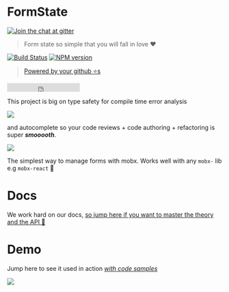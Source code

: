 # FormState

[![Join the chat at  gitter][gitter-image]][gitter-url]

> Form state so simple that you will fall in love ❤️

[![Build Status][travis-image]][travis-url]
[![NPM version][npm-image]][npm-url]

> [Powered by your github ⭐s](https://github.com/formstate/formstate/stargazers)

<iframe src="https://ghbtns.com/github-btn.html?user=formstate&repo=formstate&type=star&count=true" frameborder="0" scrolling="0" width="170px" height="20px"></iframe>

This project is big on type safety for compile time error analysis

![](https://raw.githubusercontent.com/formstate/formstate/master/demo/images/typeSafety.png)

and autocomplete so your code reviews + code authoring + refactoring is super __*smooooth*__.

![](https://raw.githubusercontent.com/formstate/formstate/master/demo/images/autocomplete.gif)

The simplest way to manage forms with mobx. Works well with any `mobx-` lib e.g `mobx-react` 🌹

# Docs

We work hard on our docs, [so jump here if you want to master the theory and the API 🌹](https://formstate.github.io/)

# Demo

Jump here to see it used in action [*with code samples*](https://formstate.github.io/demos)

[![](https://raw.githubusercontent.com/formstate/formstate/master/demo/logo/logo.png)](https://formstate.github.io/)

[gitter-image]:https://badges.gitter.im/Join%20Chat.svg
[gitter-url]:https://gitter.im/formstate/general
[travis-image]:https://travis-ci.org/formstate/formstate.svg?branch=master
[travis-url]:https://travis-ci.org/formstate/formstate
[npm-image]:https://img.shields.io/npm/v/formstate.svg?style=flat
[npm-url]:https://npmjs.org/package/formstate
